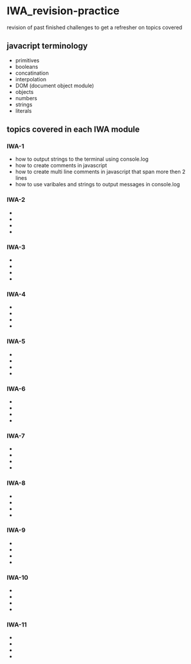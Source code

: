 # IWA_revision-practice
revision of past finished challenges to get a refresher on topics covered


## javacript terminology 
* primitives
* booleans
* concatination
* interpolation
* DOM (document object module)
* objects
* numbers
* strings 
* literals


## topics covered in each IWA module
### IWA-1
* how to output strings to the terminal using console.log
* how to create comments in javascript 
* how to create multi line comments in javascript that span more then 2 lines
* how to use varibales and strings to output messages in console.log
### IWA-2
* 
* 
* 
* 
### IWA-3
* 
* 
* 
* 
### IWA-4
* 
* 
* 
* 
### IWA-5
* 
* 
* 
* 
### IWA-6
* 
* 
* 
* 
### IWA-7
* 
* 
* 
* 
### IWA-8
* 
* 
* 
* 
### IWA-9
* 
* 
* 
* 
### IWA-10
* 
* 
* 
* 
### IWA-11
* 
* 
* 
* 